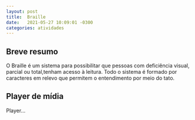 ```yaml
---
layout: post
title:  Braille
date:   2021-05-27 10:09:01 -0300
categories: atividades
---
```


## Breve resumo
O Braille é um sistema para possibilitar que pessoas com deficiência visual, parcial ou total,tenham acesso à leitura. Todo o sistema é formado por caracteres em relevo que permitem o entendimento por meio do tato.

## Player de mídia
Player...